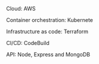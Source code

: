 Cloud: AWS

Container orchestration: Kubernete

Infrastructure as code: Terraform

CI/CD: CodeBuild

API: Node, Express and MongoDB
